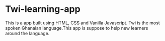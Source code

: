 # Twi-learning-app
This is a app built using HTML, CSS and Vanilla Javascript. Twi is the most spoken Ghanaian language.This app is suppose to help new learners around the language.
